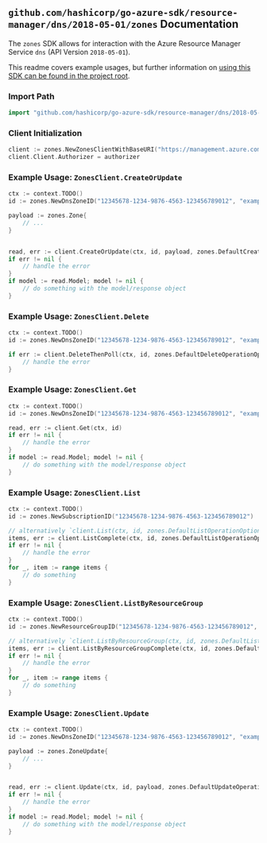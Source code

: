 
## `github.com/hashicorp/go-azure-sdk/resource-manager/dns/2018-05-01/zones` Documentation

The `zones` SDK allows for interaction with the Azure Resource Manager Service `dns` (API Version `2018-05-01`).

This readme covers example usages, but further information on [using this SDK can be found in the project root](https://github.com/hashicorp/go-azure-sdk/tree/main/docs).

### Import Path

```go
import "github.com/hashicorp/go-azure-sdk/resource-manager/dns/2018-05-01/zones"
```


### Client Initialization

```go
client := zones.NewZonesClientWithBaseURI("https://management.azure.com")
client.Client.Authorizer = authorizer
```


### Example Usage: `ZonesClient.CreateOrUpdate`

```go
ctx := context.TODO()
id := zones.NewDnsZoneID("12345678-1234-9876-4563-123456789012", "example-resource-group", "dnsZoneValue")

payload := zones.Zone{
	// ...
}


read, err := client.CreateOrUpdate(ctx, id, payload, zones.DefaultCreateOrUpdateOperationOptions())
if err != nil {
	// handle the error
}
if model := read.Model; model != nil {
	// do something with the model/response object
}
```


### Example Usage: `ZonesClient.Delete`

```go
ctx := context.TODO()
id := zones.NewDnsZoneID("12345678-1234-9876-4563-123456789012", "example-resource-group", "dnsZoneValue")

if err := client.DeleteThenPoll(ctx, id, zones.DefaultDeleteOperationOptions()); err != nil {
	// handle the error
}
```


### Example Usage: `ZonesClient.Get`

```go
ctx := context.TODO()
id := zones.NewDnsZoneID("12345678-1234-9876-4563-123456789012", "example-resource-group", "dnsZoneValue")

read, err := client.Get(ctx, id)
if err != nil {
	// handle the error
}
if model := read.Model; model != nil {
	// do something with the model/response object
}
```


### Example Usage: `ZonesClient.List`

```go
ctx := context.TODO()
id := zones.NewSubscriptionID("12345678-1234-9876-4563-123456789012")

// alternatively `client.List(ctx, id, zones.DefaultListOperationOptions())` can be used to do batched pagination
items, err := client.ListComplete(ctx, id, zones.DefaultListOperationOptions())
if err != nil {
	// handle the error
}
for _, item := range items {
	// do something
}
```


### Example Usage: `ZonesClient.ListByResourceGroup`

```go
ctx := context.TODO()
id := zones.NewResourceGroupID("12345678-1234-9876-4563-123456789012", "example-resource-group")

// alternatively `client.ListByResourceGroup(ctx, id, zones.DefaultListByResourceGroupOperationOptions())` can be used to do batched pagination
items, err := client.ListByResourceGroupComplete(ctx, id, zones.DefaultListByResourceGroupOperationOptions())
if err != nil {
	// handle the error
}
for _, item := range items {
	// do something
}
```


### Example Usage: `ZonesClient.Update`

```go
ctx := context.TODO()
id := zones.NewDnsZoneID("12345678-1234-9876-4563-123456789012", "example-resource-group", "dnsZoneValue")

payload := zones.ZoneUpdate{
	// ...
}


read, err := client.Update(ctx, id, payload, zones.DefaultUpdateOperationOptions())
if err != nil {
	// handle the error
}
if model := read.Model; model != nil {
	// do something with the model/response object
}
```
